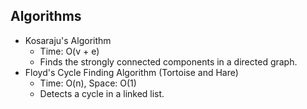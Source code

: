 ## Algorithms

- Kosaraju's Algorithm
  - Time: O(v + e)
  - Finds the strongly connected components in a directed graph.
- Floyd's Cycle Finding Algorithm (Tortoise and Hare)
  - Time: O(n), Space: O(1)
  - Detects a cycle in a linked list.
